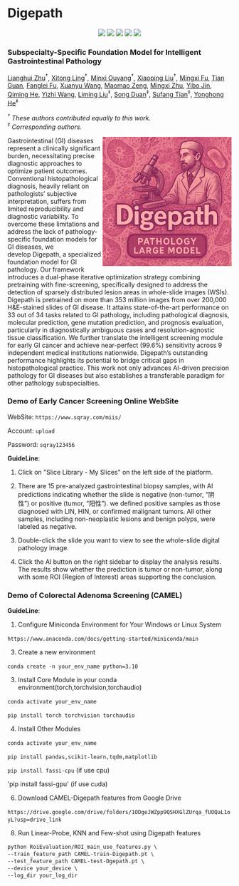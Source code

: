 # Digepath
<p align="center">
  <a href='https://arxiv.org/abs/2505.21928'>
  <img src='https://img.shields.io/badge/Arxiv-2404.19759-A42C25?style=flat&logo=arXiv&logoColor=A42C25'></a> 
  <a href='https://scholar.google.com/citations?user=nDJI-9oAAAAJ&hl=en'>
  <img src='https://img.shields.io/badge/Paper-PDF-purple?style=flat&logo=arXiv&logoColor=yellow'></a> 
  <a href='https://scholar.google.com/citations?user=nDJI-9oAAAAJ&hl=en'>
  <img src='https://img.shields.io/badge/%F0%9F%A4%97%20Hugging%20Face-Spaces-yellow'></a>
  <a href='https://scholar.google.com/citations?user=nDJI-9oAAAAJ&hl=en'>
  <img src='https://img.shields.io/badge/Project-Page-%23df5b46?style=flat&logo=Google%20chrome&logoColor=%23df5b46'></a> 
  <a href='https://github.com/lingxitong/Digepath'>
  <img src='https://img.shields.io/badge/GitHub-Code-black?style=flat&logo=github&logoColor=white'></a> 
</p>

### Subspecialty-Specific Foundation Model for Intelligent Gastrointestinal Pathology


[Lianghui Zhu](https://github.com/lingxitong/Digepath)<sup>†</sup>, [Xitong Ling](https://github.com/lingxitong/Digepath)<sup>†</sup>, [Minxi Ouyang](https://github.com/lingxitong/Digepath)<sup>†</sup>, [Xiaoping Liu](https://github.com/lingxitong/Digepath)<sup>†</sup>, [Mingxi Fu](https://github.com/lingxitong/Digepath), [Tian Guan](https://github.com/lingxitong/Digepath), [Fanglei Fu](https://github.com/lingxitong/Digepath), [Xuanyu Wang](https://github.com/lingxitong/Digepath), [Maomao Zeng](https://github.com/lingxitong/Digepath), [Mingxi Zhu](https://github.com/lingxitong/Digepath), [Yibo Jin](https://github.com/lingxitong/Digepath), [Qiming He](https://github.com/lingxitong/Digepath), [Yizhi Wang](https://github.com/lingxitong/Digepath), [Liming Liu](https://github.com/lingxitong/Digepath)<sup>‡</sup>, [Song Duan](https://github.com/lingxitong/Digepath)<sup>‡</sup>, [Sufang Tian](https://github.com/lingxitong/Digepath)<sup>‡</sup>, [Yonghong He](https://github.com/lingxitong/Digepath)<sup>‡</sup>

*<sup>†</sup> These authors contributed equally to this work.*<br>
*<sup>‡</sup> Corresponding authors.*




<img src="https://github.com/lingxitong/Digepath/blob/main/digelogo.png"  width="290px" align="right" />
Gastrointestinal (GI) diseases represent a clinically significant burden, necessitating precise diagnostic approaches to optimize patient outcomes. Conventional histopathological diagnosis, heavily reliant on pathologists’ subjective interpretation, suffers from limited reproducibility and diagnostic variability. To overcome these limitations and address the lack of pathology-specific foundation models for GI diseases, we develop Digepath, a specialized foundation model for GI pathology. Our framework introduces a dual-phase iterative optimization strategy combining pretraining with fine-screening, specifically designed to address the detection of sparsely distributed lesion areas in whole-slide images (WSIs). Digepath is pretrained on more than 353 million images from over 200,000 H&E-stained slides of GI disease. It attains state-of-the-art performance on 33 out of 34 tasks related to GI pathology, including pathological diagnosis, molecular prediction, gene mutation prediction, and prognosis evaluation, particularly in diagnostically ambiguous cases and resolution-agnostic tissue classification. We further translate the intelligent screening module for early GI cancer and achieve near-perfect (99.6%) sensitivity across 9 independent medical institutions nationwide. Digepath’s outstanding performance highlights its potential to bridge critical gaps in histopathological practice. This work not only advances AI-driven precision pathology for GI diseases but also establishes a transferable paradigm for other pathology subspecialties. 


### Demo of Early Cancer Screening Online WebSite
WebSite: `https://www.sqray.com/miis/`

Account: `upload`

Password: `sqray123456`

**GuideLine**:
1. Click on "Slice Library - My Slices" on the left side of the platform.
  
3. There are 15 pre-analyzed gastrointestinal biopsy samples, with AI predictions indicating whether the slide is negative (non-tumor, “阴性”) or positive (tumor, “阳性”). we defined positive samples as those diagnosed with LIN, HIN, or confirmed malignant tumors. All other samples, including non-neoplastic lesions and benign polyps, were labeled as negative.
   
5. Double-click the slide you want to view to see the whole-slide digital pathology image.
   
7. Click the AI button on the right sidebar to display the analysis results. The results show whether the prediction is tumor or non-tumor, along with some ROI (Region of Interest) areas supporting the conclusion.

### Demo of Colorectal Adenoma Screening (CAMEL)
**GuideLine**:
1. Configure Miniconda Environment for Your Windows or Linux System

`https://www.anaconda.com/docs/getting-started/miniconda/main`
   
3. Create a new environment

`conda create -n your_env_name python=3.10`

3. Install Core Module in your conda environment(torch,torchvision,torchaudio)

`conda activate your_env_name`

`pip install torch torchvision torchaudio`

4. Install Other Modules

`conda activate your_env_name`

`pip install pandas,scikit-learn,tqdm,matplotlib`

`pip install fassi-cpu` (if use cpu) 

'pip install fassi-gpu' (if use cuda)

6. Download CAMEL-Digepath features from Google Drive

`https://drive.google.com/drive/folders/1ODgeJWZpp9QSHXGlZUrqa_fUOQaL1oyL?usp=drive_link`

8. Run Linear-Probe, KNN and Few-shot using Digepath features

```
python RoiEvaluation/ROI_main_use_features.py \
--train_feature_path CAMEL-train-Digepath.pt \ 
--test_feature_path CAMEL-test-Dgepath.pt \
--device your_device \
--log_dir your_log_dir
```

